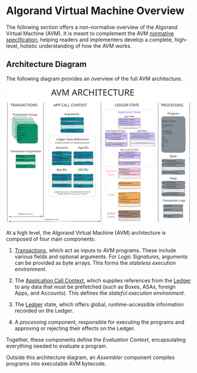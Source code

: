 # Algorand Virtual Machine Overview

The following section offers a non-normative overview of the Algorand Virtual Machine
(AVM). It is meant to complement the AVM [normative specification](./avm.md),
helping readers and implementers develop a complete, high-level, holistic understanding
of how the AVM works.

## Architecture Diagram

The following diagram provides an overview of the full AVM architecture.

![AVM Architecture](../images/avm.svg "AVM Architecture Overview")

At a high level, the Algorand Virtual Machine (AVM) architecture is composed of
four main components:

1. [Transactions](../ledger/ledger.md#transactions), which act as inputs to AVM programs.
These include various fields and optional arguments. For _Logic Signatures_, arguments
can be provided as byte arrays. This forms the _stateless execution environment_.

1. The [Application Call Context](./ledger.md#applications), which supplies references
from the [Ledger](../ledger/ledger.md) to any data that must be prefetched (such as Boxes,
ASAs, foreign Apps, and Accounts). This defines the _stateful execution environment_.

1. The [Ledger](../ledger/ledger.md) state, which offers global, runtime-accessible information
recorded on the Ledger.

1. A _processing_ component, responsible for executing the programs and approving
or rejecting their effects on the Ledger.

Together, these components define the _Evaluation Context_, encapsulating everything
needed to evaluate a program.

Outside this architecture diagram, an _Assembler_ component compiles programs into
executable AVM bytecode.